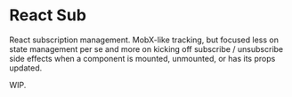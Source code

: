 # React Sub

React subscription management. MobX-like tracking, but focused less on state management per se and more on kicking off subscribe / unsubscribe side effects when a component is mounted, unmounted, or has its props updated.

WIP.
